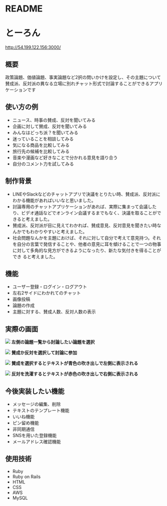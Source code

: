 # README

# とーろん

http://54.199.122.156:3000/ 

## 概要
  政策論題、価値論題、事実論題など2択の問いかけを設定し、その主題について賛成派、反対派の異なる立場に別れチャット形式で討論することができるアプリケーションです
  
## 使い方の例
  * ニュース、時事の賛成、反対を聞いてみる
  * 企画に対して賛成、反対を聞いてみる
  * みんなはどっち派？を聞いてみる
  * 迷っていることを相談してみる 
  * 気になる商品を比較してみる 
  * 旅行先の候補を比較してみる 
  * 音楽や漫画など好きなことで分かれる意見を語り合う 
  * 自分のコメント力を試してみる
  
## 制作背景
  * LINEやSlackなどのチャットアプリで決議をとりたい時、賛成派、反対派にわかる機能があればいいなと思いました。
  * 討論専用のチャットアプリケーションがあれば、実際に集まって会議したり、ビデオ通話などでオンライン会議するまでもなく、決議を取ることができると考えました。
  * 賛成派、反対派が目に見えてわかれば、賛成意見、反対意見を聞きたい時なんかでもわかりやすいと考えました。
  * 社会問題なんかを主題におけば、それに対して自分で考えて意見持つ。それを自分の言葉で発信することや、他者の意見に耳を傾けることで一つの物事に対して多角的な見方ができるようになったり、新たな気付きを得ることができ     ると考えました。
  
## 機能
  * ユーザー登録・ログイン・ログアウト
  * 左右2サイドにわかれてのチャット
  * 画像投稿
  * 論題の作成
  * 主題に対する、賛成人数、反対人数の表示
  
## 実際の画面

  ![](https://i.gyazo.com/3aa82b31042f891c40936b730933fdd0.png)
  **左側の論題一覧から討論したい論題を選択**
  
  ![](https://i.gyazo.com/2a441a2f0b67feaaac3d497e9dfac5c7.png)
  **賛成か反対を選択して討論に参加**
  
  ![](https://i.gyazo.com/13bd9d2a8412964b0bbc884b2abc93d3.png)
  **賛成を選択するとテキストが青色の吹き出しで左側に表示される**
  
  ![](https://i.gyazo.com/03285c17a110644f1905dfdef5a7904d.png)
  **反対を洗濯するとテキストが赤色の吹き出しで右側に表示される**
   
## 今後実装したい機能
  * メッセージの編集、削除
  * テキストのテンプレート機能
  * いいね機能
  * ピン留め機能
  * 非同期通信
  * SNSを用いた登録機能
  * メールアドレス確認機能
  
## 使用技術
  * Ruby
  * Ruby on Rails
  * HTML
  * CSS
  * AWS
  * MySQL
  


